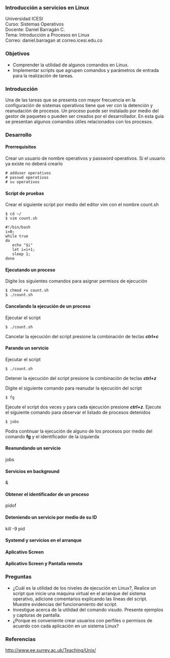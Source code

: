 ### Introducción a servicios en Linux
Universidad ICESI  
Curso: Sistemas Operativos  
Docente: Daniel Barragán C.  
Tema: Introducción a Procesos en Linux  
Correo: daniel.barragan at correo.icesi.edu.co   

### Objetivos
* Comprender la utilidad de algunos comandos en Linux.
* Implementar scripts que agrupen comandos y parámetros de entrada para la realización de tareas. 

### Introducción
Una de las tareas que se presenta con mayor frecuencia en la configuración de sistemas operativos tiene que ver con la detención y reanudación de procesos. Un proceso puede ser instalado por medio del gestor de paquetes o pueden ser creados por el desarrollador. En esta guía se presentan algunos comandos útiles relacionados con los procesos.

### Desarrollo

#### Prerrequisitos
Crear un usuario de nombre operativos y password operativos. Si el usuario ya existe no deberá crearlo

```
# adduser operativos
# passwd operativos
# su operativos
```

#### Script de pruebas
Crear el siguiente script por medio del editor vim con el nombre count.sh

```
$ cd ~/
$ vim count.sh
```
```
#!/bin/bash
i=0; 
while true 
do 
   echo "$i" 
   let i=i+1; 
   sleep 1; 
done 
```
#### Ejecutando un proceso
Digite los siguientes comandos para asignar permisos de ejecución 

```
$ chmod +x count.sh
$ ./count.sh
```

#### Cancelando la ejecución de un proceso
Ejecutar el script

```
$ ./count.sh
```
Cancelar la ejecución del script presione la combinación de teclas ***ctrl+c***

#### Parando un servicio
Ejecutar el script

```
$ ./count.sh
```
Detener la ejecución del script presione la combinación de teclas ***ctrl+z***

Digite el siguiente comando para reanudar la ejecución del script

```
$ fg
```
Ejecute el script dos veces y para cada ejecución presione ***ctrl+z***. Ejecute el siguiente 
comando para observar el listado de procesos detenidos

```
$ jobs
```
Podra continuar la ejecución de alguno de los procesos por medio del comando **fg** y el identificador de la izquierda

#### Reanundando un servicio
jobs
#### Servicios en background
&
#### Obtener el identificador de un proceso
pidof
#### Deteniendo un servicio por medio de su ID
kill -9 pid
#### Systemd y servicios en el arranque
#### Aplicativo Screen
#### Aplicativo Screen y Pantalla remota


### Preguntas
* ¿Cuál es la utilidad de los niveles de ejecución en Linux?, Realice un script que inicie una máquina virtual en el arranque del sistema operativo, adicione comentarios explicando las líneas del script. Muestre evidencias del funcionamiento del script.
* Investigue acerca de la utilidad del comando visudo. Presente ejemplos y capturas de pantalla. 
* ¿Porque es conveniente crear usuarios con perfiles o permisos de acuerdo con cada aplicación en un sistema Linux?

### Referencias
http://www.ee.surrey.ac.uk/Teaching/Unix/
